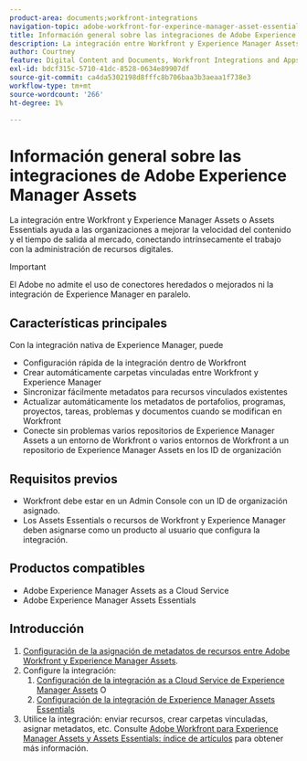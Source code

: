 ```yaml
---
product-area: documents;workfront-integrations
navigation-topic: adobe-workfront-for-experince-manager-asset-essentials
title: Información general sobre las integraciones de Adobe Experience Manager Assets
description: La integración entre Workfront y Experience Manager Assets o Assets Essentials permite a las organizaciones mejorar la velocidad del contenido y el tiempo de salida al mercado, conectando intrínsecamente el trabajo con la administración de recursos digitales.
author: Courtney
feature: Digital Content and Documents, Workfront Integrations and Apps
exl-id: bdcf315c-5710-41dc-8528-0634e89907df
source-git-commit: ca4da5302198d8fffc8b706baa3b3aeaa1f738e3
workflow-type: tm+mt
source-wordcount: '266'
ht-degree: 1%

---
```


# Información general sobre las integraciones de Adobe Experience Manager Assets

<!-- Audited: 12/2023 -->

La integración entre Workfront y Experience Manager Assets o Assets Essentials ayuda a las organizaciones a mejorar la velocidad del contenido y el tiempo de salida al mercado, conectando intrínsecamente el trabajo con la administración de recursos digitales.

>[!IMPORTANT]
>
>El Adobe no admite el uso de conectores heredados o mejorados ni la integración de Experience Manager en paralelo.

## Características principales

Con la integración nativa de Experience Manager, puede

* Configuración rápida de la integración dentro de Workfront
* Crear automáticamente carpetas vinculadas entre Workfront y Experience Manager
* Sincronizar fácilmente metadatos para recursos vinculados existentes
* Actualizar automáticamente los metadatos de portafolios, programas, proyectos, tareas, problemas y documentos cuando se modifican en Workfront
* Conecte sin problemas varios repositorios de Experience Manager Assets a un entorno de Workfront o varios entornos de Workfront a un repositorio de Experience Manager Assets en los ID de organización


## Requisitos previos

* Workfront debe estar en un Admin Console con un ID de organización asignado.
* Los Assets Essentials o recursos de Workfront y Experience Manager deben asignarse como un producto al usuario que configura la integración.


## Productos compatibles

* Adobe Experience Manager Assets as a Cloud Service
* Adobe Experience Manager Assets Essentials


## Introducción

1. [Configuración de la asignación de metadatos de recursos entre Adobe Workfront y Experience Manager Assets](https://experienceleague.adobe.com/docs/experience-manager-cloud-service/content/assets/integrations/configure-asset-metadata-mapping.html?lang=en).
1. Configure la integración:
   1. [Configuración de la integración as a Cloud Service de Experience Manager Assets](/help/quicksilver/administration-and-setup/configure-integrations/configure-aacs-integration.md)
O
   1. [Configuración de la integración de Experience Manager Assets Essentials](/help/quicksilver/documents/adobe-workfront-for-experience-manager-assets-essentials/setup-asset-essentials.md)
1. Utilice la integración: enviar recursos, crear carpetas vinculadas, asignar metadatos, etc. Consulte [Adobe Workfront para Experience Manager Assets y Assets Essentials: índice de artículos](/help/quicksilver/documents/adobe-workfront-for-experience-manager-assets-essentials/workfront-for-aem-asset-essentials.md) para obtener más información.
